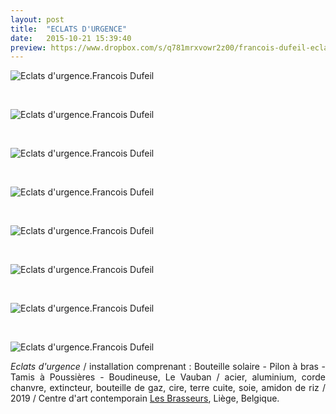 ```yaml
---
layout: post
title:  "ECLATS D'URGENCE"
date:   2015-10-21 15:39:40
preview: https://www.dropbox.com/s/q781mrxvowr2z00/francois-dufeil-eclats-d%27urgence-preview.jpg?raw=1
---
```


<img src="https://www.dropbox.com/s/sbyws9zvs3wlr0q/francois-dufeil-eclats-d%27urgence.jpg?raw=1" alt="Eclats d'urgence.Francois Dufeil"> 
<p>&nbsp;</p>

<img src="https://www.dropbox.com/s/4txwcxiuqh1ps53/francois-dufeil-eclats-d%27urgence%20-bouteille-solaire.jpg?raw=1" alt="Eclats d'urgence.Francois Dufeil"> 
<p>&nbsp;</p> 

<img src="https://www.dropbox.com/s/3oruo5tunpfaidj/francois-dufeil-eclats-d%27urgence-pilon-%C3%A0-bras.jpg?raw=1" alt="Eclats d'urgence.Francois Dufeil"> 
<p>&nbsp;</p>

<img src="https://www.dropbox.com/s/jxcb6e4od7id0o3/francois-dufeil-eclats-d%27urgence-Tamis-%C3%A0-poussi%C3%A8res.jpg?raw=1" alt="Eclats d'urgence.Francois Dufeil"> 
<p>&nbsp;</p>

<img src="https://www.dropbox.com/s/9rx7u1mhxd1b2ch/francois-dufeil-eclats-d%27urgence-boudineuse-Le-Vauban.jpg?raw=1" alt="Eclats d'urgence.Francois Dufeil"> 
<p>&nbsp;</p>

<img src="https://www.dropbox.com/s/z05k1qzo8uxsz1f/francois-dufeil-eclats-d%27urgence-boudineuse-le-Vauban-d%C3%A9tail.jpg?raw=1" alt="Eclats d'urgence.Francois Dufeil">
<p>&nbsp;</p>
 
<img src="https://www.dropbox.com/s/bo4khxz4ctfffip/francois-dufeil-eclats-d%27urgence-boudineuse-le-Vauban-d%C3%A9tail%20%282%29.jpg?raw=1" alt="Eclats d'urgence.Francois Dufeil"> 
<p>&nbsp;</p>

<img src="https://www.dropbox.com/s/1rm71ox4awhgqqf/francois-dufeil-eclats-d%27urgence-nuit.jpg?raw=1" alt="Eclats d'urgence.Francois Dufeil"> 

<p style="text-align:justify">
<span style="font-style: italic;">Eclats d'urgence</span> / installation comprenant : Bouteille solaire - Pilon à bras - Tamis à Poussières - Boudineuse, Le Vauban / acier, aluminium, corde chanvre, extincteur, bouteille de gaz, cire, terre cuite, soie, amidon de riz / 2019 / Centre d'art contemporain <a href="#" onclick='window.open("http://www.lesbrasseurs.org/p/francois-dufeil-fr.html");return false;'>Les Brasseurs</a>, Liège, Belgique.
</p>
<br>











